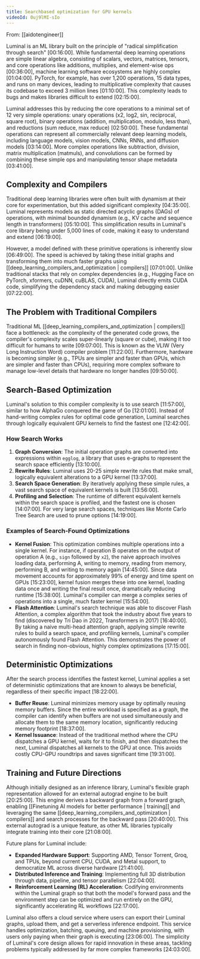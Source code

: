 ```yaml
---
title: Searchbased optimization for GPU kernels
videoId: 0uj9lMI-sIo
---
```


From: [[aidotengineer]] <br/> 

Luminal is an ML library built on the principle of "radical simplification through search" <a class="yt-timestamp" data-t="00:16:00">[00:16:00]</a>. While fundamental deep learning operations are simple linear algebra, consisting of scalars, vectors, matrices, tensors, and core operations like additions, multiplies, and element-wise ops <a class="yt-timestamp" data-t="00:36:00">[00:36:00]</a>, machine learning software ecosystems are highly complex <a class="yt-timestamp" data-t="01:04:00">[01:04:00]</a>. PyTorch, for example, has over 1,200 operations, 15 data types, and runs on many devices, leading to multiplicative complexity that causes its codebase to exceed 3 million lines <a class="yt-timestamp" data-t="01:10:00">[01:10:00]</a>. This complexity leads to bugs and makes libraries difficult to extend <a class="yt-timestamp" data-t="02:15:00">[02:15:00]</a>.

Luminal addresses this by reducing the core operations to a minimal set of 12 very simple operations: unary operations (x2, log2, sin, reciprocal, square root), binary operations (addition, multiplication, modulo, less than), and reductions (sum reduce, max reduce) <a class="yt-timestamp" data-t="02:50:00">[02:50:00]</a>. These fundamental operations can represent all commercially relevant deep learning models, including language models, vision models, CNNs, RNNs, and diffusion models <a class="yt-timestamp" data-t="03:14:00">[03:14:00]</a>. More complex operations like subtraction, division, matrix multiplication (matmuls), and convolutions can be formed by combining these simple ops and manipulating tensor shape metadata <a class="yt-timestamp" data-t="03:41:00">[03:41:00]</a>.

## Complexity and Compilers

Traditional deep learning libraries were often built with dynamism at their core for experimentation, but this added significant complexity <a class="yt-timestamp" data-t="04:35:00">[04:35:00]</a>. Luminal represents models as static directed acyclic graphs (DAGs) of operations, with minimal bounded dynamism (e.g., KV cache and sequence length in transformers) <a class="yt-timestamp" data-t="05:10:00">[05:10:00]</a>. This simplification results in Luminal's core library being under 5,000 lines of code, making it easy to understand and extend <a class="yt-timestamp" data-t="06:19:00">[06:19:00]</a>.

However, a model defined with these primitive operations is inherently slow <a class="yt-timestamp" data-t="06:49:00">[06:49:00]</a>. The speed is achieved by taking these initial graphs and transforming them into much faster graphs using [[deep_learning_compilers_and_optimization | compilers]] <a class="yt-timestamp" data-t="07:01:00">[07:01:00]</a>. Unlike traditional stacks that rely on complex dependencies (e.g., Hugging Face on PyTorch, xformers, cuDNN, cuBLAS, CUDA), Luminal directly emits CUDA code, simplifying the dependency stack and making debugging easier <a class="yt-timestamp" data-t="07:22:00">[07:22:00]</a>.

## The Problem with Traditional Compilers

Traditional ML [[deep_learning_compilers_and_optimization | compilers]] face a bottleneck: as the complexity of the generated code grows, the compiler's complexity scales super-linearly (square or cube), making it too difficult for humans to write <a class="yt-timestamp" data-t="09:07:00">[09:07:00]</a>. This is known as the VLIW (Very Long Instruction Word) compiler problem <a class="yt-timestamp" data-t="11:22:00">[11:22:00]</a>. Furthermore, hardware is becoming simpler (e.g., TPUs are simpler and faster than GPUs, which are simpler and faster than CPUs), requiring more complex software to manage low-level details that hardware no longer handles <a class="yt-timestamp" data-t="09:50:00">[09:50:00]</a>.

## Search-Based Optimization

Luminal's solution to this compiler complexity is to use search <a class="yt-timestamp" data-t="11:57:00">[11:57:00]</a>, similar to how AlphaGo conquered the game of Go <a class="yt-timestamp" data-t="12:01:00">[12:01:00]</a>. Instead of hand-writing complex rules for optimal code generation, Luminal searches through logically equivalent GPU kernels to find the fastest one <a class="yt-timestamp" data-t="12:42:00">[12:42:00]</a>.

### How Search Works
1.  **Graph Conversion**: The initial operation graphs are converted into expressions within `egglog`, a library that uses e-graphs to represent the search space efficiently <a class="yt-timestamp" data-t="13:10:00">[13:10:00]</a>.
2.  **Rewrite Rules**: Luminal uses 20-25 simple rewrite rules that make small, logically equivalent alterations to a GPU kernel <a class="yt-timestamp" data-t="13:37:00">[13:37:00]</a>.
3.  **Search Space Generation**: By iteratively applying these simple rules, a vast search space of equivalent kernels is built <a class="yt-timestamp" data-t="13:56:00">[13:56:00]</a>.
4.  **Profiling and Selection**: The runtime of different equivalent kernels within the search space is profiled, and the fastest one is chosen <a class="yt-timestamp" data-t="14:07:00">[14:07:00]</a>. For very large search spaces, techniques like Monte Carlo Tree Search are used to prune options <a class="yt-timestamp" data-t="14:19:00">[14:19:00]</a>.

### Examples of Search-Found Optimizations

*   **Kernel Fusion**: This optimization combines multiple operations into a single kernel. For instance, if operation B operates on the output of operation A (e.g., `sign` followed by `x2`), the naive approach involves loading data, performing A, writing to memory, reading from memory, performing B, and writing to memory again <a class="yt-timestamp" data-t="14:45:00">[14:45:00]</a>. Since data movement accounts for approximately 99% of energy and time spent on GPUs <a class="yt-timestamp" data-t="15:23:00">[15:23:00]</a>, kernel fusion merges these into one kernel, loading data once and writing the final result once, dramatically reducing runtime <a class="yt-timestamp" data-t="15:38:00">[15:38:00]</a>. Luminal's compiler can merge a complex series of operations into a single, much faster kernel <a class="yt-timestamp" data-t="15:54:00">[15:54:00]</a>.
*   **Flash Attention**: Luminal's search technique was able to discover Flash Attention, a complex algorithm that took the industry about five years to find (discovered by Tri Dao in 2022, Transformers in 2017) <a class="yt-timestamp" data-t="16:40:00">[16:40:00]</a>. By taking a naive multi-head attention graph, applying simple rewrite rules to build a search space, and profiling kernels, Luminal's compiler autonomously found Flash Attention. This demonstrates the power of search in finding non-obvious, highly complex optimizations <a class="yt-timestamp" data-t="17:15:00">[17:15:00]</a>.

## Deterministic Optimizations

After the search process identifies the fastest kernel, Luminal applies a set of deterministic optimizations that are known to always be beneficial, regardless of their specific impact <a class="yt-timestamp" data-t="18:22:00">[18:22:00]</a>.

*   **Buffer Reuse**: Luminal minimizes memory usage by optimally reusing memory buffers. Since the entire workload is specified as a graph, the compiler can identify when buffers are not used simultaneously and allocate them to the same memory location, significantly reducing memory footprint <a class="yt-timestamp" data-t="18:37:00">[18:37:00]</a>.
*   **Kernel Issuance**: Instead of the traditional method where the CPU dispatches a GPU kernel, waits for it to finish, and then dispatches the next, Luminal dispatches all kernels to the GPU at once. This avoids costly CPU-GPU roundtrips and saves significant time <a class="yt-timestamp" data-t="19:31:00">[19:31:00]</a>.

## Training and Future Directions

Although initially designed as an inference library, Luminal's flexible graph representation allowed for an external autograd engine to be built <a class="yt-timestamp" data-t="20:25:00">[20:25:00]</a>. This engine derives a backward graph from a forward graph, enabling [[Finetuning AI models for better performance | training]] and leveraging the same [[deep_learning_compilers_and_optimization | compilers]] and search processes for the backward pass <a class="yt-timestamp" data-t="20:40:00">[20:40:00]</a>. This external autograd is a unique feature, as other ML libraries typically integrate training into their core <a class="yt-timestamp" data-t="21:08:00">[21:08:00]</a>.

Future plans for Luminal include:
*   **Expanded Hardware Support**: Supporting AMD, Tensor Torrent, Groq, and TPUs, beyond current CPU, CUDA, and Metal support, to democratize ML across diverse hardware <a class="yt-timestamp" data-t="21:41:00">[21:41:00]</a>.
*   **Distributed Inference and Training**: Implementing full 3D distribution through data, pipeline, and tensor parallelism <a class="yt-timestamp" data-t="22:04:00">[22:04:00]</a>.
*   **Reinforcement Learning (RL) Acceleration**: Codifying environments within the Luminal graph so that both the model's forward pass and the environment step can be optimized and run entirely on the GPU, significantly accelerating RL workflows <a class="yt-timestamp" data-t="22:17:00">[22:17:00]</a>.

Luminal also offers a cloud service where users can export their Luminal graphs, upload them, and get a serverless inference endpoint. This service handles optimization, batching, queuing, and machine provisioning, with users only paying when their graph is executing <a class="yt-timestamp" data-t="23:06:00">[23:06:00]</a>. The simplicity of Luminal's core design allows for rapid innovation in these areas, tackling problems typically addressed by far more complex frameworks <a class="yt-timestamp" data-t="24:03:00">[24:03:00]</a>.